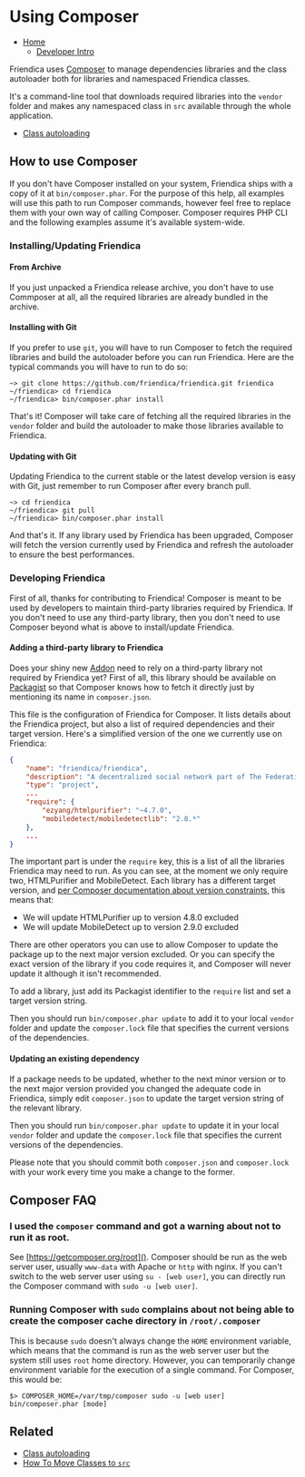Using Composer
==============

* [Home](help)
  * [Developer Intro](help/Developers-Intro)

Friendica uses [Composer](https://getcomposer.org) to manage dependencies libraries and the class autoloader both for libraries and namespaced Friendica classes.

It's a command-line tool that downloads required libraries into the `vendor` folder and makes any namespaced class in `src` available through the whole application.

* [Class autoloading](help/autoloader)

## How to use Composer

If you don't have Composer installed on your system, Friendica ships with a copy of it at `bin/composer.phar`.
For the purpose of this help, all examples will use this path to run Composer commands, however feel free to replace them with your own way of calling Composer.
Composer requires PHP CLI and the following examples assume it's available system-wide.

### Installing/Updating Friendica

#### From Archive

If you just unpacked a Friendica release archive, you don't have to use Commposer at all, all the required libraries are already bundled in the archive.

#### Installing with Git

If you prefer to use `git`, you will have to run Composer to fetch the required libraries and build the autoloader before you can run Friendica.
Here are the typical commands you will have to run to do so:

````
~> git clone https://github.com/friendica/friendica.git friendica
~/friendica> cd friendica
~/friendica> bin/composer.phar install
````

That's it! Composer will take care of fetching all the required libraries in the `vendor` folder and build the autoloader to make those libraries available to Friendica.

#### Updating with Git

Updating Friendica to the current stable or the latest develop version is easy with Git, just remember to run Composer after every branch pull.

````
~> cd friendica
~/friendica> git pull
~/friendica> bin/composer.phar install
````

And that's it. If any library used by Friendica has been upgraded, Composer will fetch the version currently used by Friendica and refresh the autoloader to ensure the best performances.

### Developing Friendica

First of all, thanks for contributing to Friendica!
Composer is meant to be used by developers to maintain third-party libraries required by Friendica.
If you don't need to use any third-party library, then you don't need to use Composer beyond what is above to install/update Friendica.

#### Adding a third-party library to Friendica

Does your shiny new [Addon](help/Addons) need to rely on a third-party library not required by Friendica yet?
First of all, this library should be available on [Packagist](https://packagist.org) so that Composer knows how to fetch it directly just by mentioning its name in `composer.json`.

This file is the configuration of Friendica for Composer. It lists details about the Friendica project, but also a list of required dependencies and their target version.
Here's a simplified version of the one we currently use on Friendica:

````json
{
	"name": "friendica/friendica",
	"description": "A decentralized social network part of The Federation",
	"type": "project",
	...
	"require": {
		"ezyang/htmlpurifier": "~4.7.0",
		"mobiledetect/mobiledetectlib": "2.8.*"
	},
	...
}
````

The important part is under the `require` key, this is a list of all the libraries Friendica may need to run.
As you can see, at the moment we only require two, HTMLPurifier and MobileDetect.
Each library has a different target version, and [per Composer documentation about version constraints](https://getcomposer.org/doc/articles/versions.md#writing-basic-version-constraints), this means that:

* We will update HTMLPurifier up to version 4.8.0 excluded
* We will update MobileDetect up to version 2.9.0 excluded

There are other operators you can use to allow Composer to update the package up to the next major version excluded.
Or you can specify the exact version of the library if you code requires it, and Composer will never update it although it isn't recommended.

To add a library, just add its Packagist identifier to the `require` list and set a target version string.

Then you should run `bin/composer.phar update` to add it to your local `vendor` folder and update the `composer.lock` file that specifies the current versions of the dependencies.

#### Updating an existing dependency

If a package needs to be updated, whether to the next minor version or to the next major version provided you changed the adequate code in Friendica, simply edit `composer.json` to update the target version string of the relevant library.

Then you should run `bin/composer.phar update` to update it in your local `vendor` folder and update the `composer.lock` file that specifies the current versions of the dependencies.

Please note that you should commit both `composer.json` and `composer.lock` with your work every time you make a change to the former.

## Composer FAQ

### I used the `composer` command and got a warning about not to run it as root.

See [https://getcomposer.org/root]().
Composer should be run as the web server user, usually `www-data` with Apache or `http` with nginx.
If you can't switch to the web server user using `su - [web user]`, you can directly run the Composer command with `sudo -u [web user]`.

### Running Composer with `sudo` complains about not being able to create the composer cache directory in `/root/.composer`

This is because `sudo` doesn't always change the `HOME` environment variable, which means that the command is run as the web server user but the system still uses `root` home directory.
However, you can temporarily change environment variable for the execution of a single command.
For Composer, this would be:
````
$> COMPOSER_HOME=/var/tmp/composer sudo -u [web user] bin/composer.phar [mode]
````

## Related

* [Class autoloading](help/autoloader)
* [How To Move Classes to `src`](help/Developer-How-To-Move-Classes-to-src)
